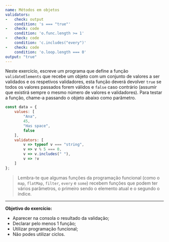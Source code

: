 ```yaml
---
name: Métodos em objetos
validators:
-   check: output
    condition: 's === "true"'
-   check: code
    condition: 'o.func.length >= 1'
-   check: code
    condition: 'c.includes("every")'
-   check: code
    condition: 'o.loop.length === 0'
output: "true"
---
```


Neste exercício, escreve um programa que define a função `validateElements` que recebe um objeto com um conjunto de valores a ser validados e os respetivos validadores, esta função deverá devolver `true` se todos os valores passados forem válidos e `false` caso contrário (assumir que existirá sempre o mesmo número de valores e validadores). Para testar a função, chame-a passando o objeto abaixo como parâmetro.

```js
const data = {
    values: [
        "Ana",
        45,
        "Has space",
        false
    ],
    validators: [
        v => typeof v === "string",
        v => v % 5 === 0,
        v => v.includes(" "),
        v => !v
    ]
};
```

> Lembra-te que algumas funções da programação funcional (como o `map`, `flatMap`, `filter`, `every` e `some`) recebem funções que podem ter vários parâmetros, o primeiro sendo o elemento atual e o segundo o índice.

***

**Objetivo do exercício:**
- Aparecer na consola o resultado da validação;
- Declarar pelo menos 1 função;
- Utilizar programação funcional;
- Não podes utilizar ciclos.